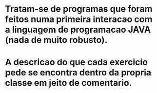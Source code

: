 # Tratam-se de programas que foram feitos numa primeira interacao com a linguagem de programacao JAVA (nada de muito robusto).
# A descricao do que cada exercicio pede se encontra dentro da propria classe em jeito de comentario.
